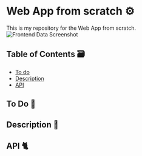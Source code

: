 # Web App from scratch ⚙️

This is my repository for the Web App from scratch.
![Frontend Data Screenshot](public/img/screenshotFrontPage)

## Table of Contents 🗃
* [To do](#to-do-)
* [Description](#description-)
* [API](#API)

## To Do 📌


## Description 📝


## API 🐈
